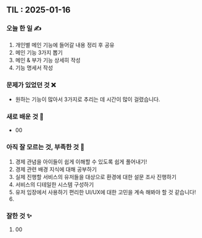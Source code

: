 ## TIL : 2025-01-16

### 오늘 한 일 ✍️
1. 개인별 메인 기능에 들어갈 내용 정리 후 공유 
2. 메인 기능 3가지 뽑기
3. 메인 & 부가 기능 상세히 작성
3. 기능 명세서 작성 

### 문제가 있었던 것 ❌
- 원하는 기능이 많아서 3가지로 추리는 데 시간이 많이 걸렸습니다.

### 새로 배운 것 🌱
- 00

### 아직 잘 모르는 것, 부족한 것 🧐
1. 경제 관념을 아이들이 쉽게 이해할 수 있도록 쉽게 풀어내기!
2. 경제 관련 배경 지식에 대해 공부하기 
3. 실제 진행할 서비스의 유저들을 대상으로 환경에 대한 설문 조사 진행하기
4. 서비스의 디테일한 시스템 구성하기
5. 유저 입장에서 사용하기 편리한 UI/UX에 대한 고민을 계속 해봐야 할 것 같습니다!
6. 

### 잘한 것 ✨
1. 00